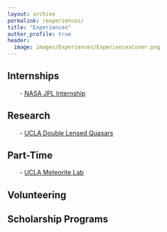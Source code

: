 ```yaml
---
layout: archive
permalink: /experiences/
title: "Experiences"
author_profile: true
header:
  image: images/Experiences/ExperiencesCover.png
---
```


## Internships
&nbsp;&nbsp;&nbsp;&nbsp;&nbsp;&nbsp; - [NASA JPL Internship](https://ednmolina.github.io/EdenM/JPL-Internship/)

## Research
&nbsp;&nbsp;&nbsp;&nbsp;&nbsp;&nbsp; - [UCLA Double Lensed Quasars](https://ednmolina.github.io/EdenM/UCLA-Quasars)

## Part-Time
&nbsp;&nbsp;&nbsp;&nbsp;&nbsp;&nbsp; - [UCLA Meteorite Lab](https://ednmolina.github.io/EdenM/UCLA-Meteorite-Lab)

## Volunteering

## Scholarship Programs
